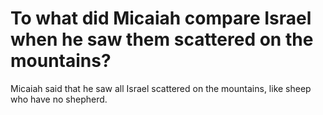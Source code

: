 # To what did Micaiah compare Israel when he saw them scattered on the mountains?

Micaiah said that he saw all Israel scattered on the mountains, like sheep who have no shepherd.
